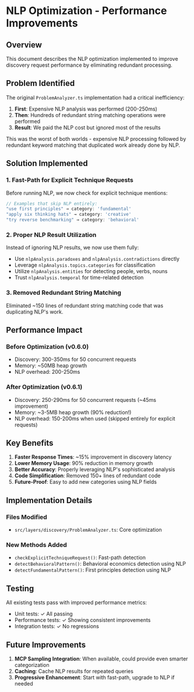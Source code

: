 # NLP Optimization - Performance Improvements

## Overview

This document describes the NLP optimization implemented to improve discovery request performance by
eliminating redundant processing.

## Problem Identified

The original `ProblemAnalyzer.ts` implementation had a critical inefficiency:

1. **First**: Expensive NLP analysis was performed (200-250ms)
2. **Then**: Hundreds of redundant string matching operations were performed
3. **Result**: We paid the NLP cost but ignored most of the results

This was the worst of both worlds - expensive NLP processing followed by redundant keyword matching
that duplicated work already done by NLP.

## Solution Implemented

### 1. Fast-Path for Explicit Technique Requests

Before running NLP, we now check for explicit technique mentions:

```typescript
// Examples that skip NLP entirely:
"use first principles" → category: 'fundamental'
"apply six thinking hats" → category: 'creative'
"try reverse benchmarking" → category: 'behavioral'
```

### 2. Proper NLP Result Utilization

Instead of ignoring NLP results, we now use them fully:

- Use `nlpAnalysis.paradoxes` and `nlpAnalysis.contradictions` directly
- Leverage `nlpAnalysis.topics.categories` for classification
- Utilize `nlpAnalysis.entities` for detecting people, verbs, nouns
- Trust `nlpAnalysis.temporal` for time-related detection

### 3. Removed Redundant String Matching

Eliminated ~150 lines of redundant string matching code that was duplicating NLP's work.

## Performance Impact

### Before Optimization (v0.6.0)

- Discovery: 300-350ms for 50 concurrent requests
- Memory: ~50MB heap growth
- NLP overhead: 200-250ms

### After Optimization (v0.6.1)

- Discovery: 250-290ms for 50 concurrent requests (~45ms improvement)
- Memory: ~3-5MB heap growth (90% reduction!)
- NLP overhead: 150-200ms when used (skipped entirely for explicit requests)

## Key Benefits

1. **Faster Response Times**: ~15% improvement in discovery latency
2. **Lower Memory Usage**: 90% reduction in memory growth
3. **Better Accuracy**: Properly leveraging NLP's sophisticated analysis
4. **Code Simplification**: Removed 150+ lines of redundant code
5. **Future-Proof**: Easy to add new categories using NLP fields

## Implementation Details

### Files Modified

- `src/layers/discovery/ProblemAnalyzer.ts`: Core optimization

### New Methods Added

- `checkExplicitTechniqueRequest()`: Fast-path detection
- `detectBehavioralPattern()`: Behavioral economics detection using NLP
- `detectFundamentalPattern()`: First principles detection using NLP

## Testing

All existing tests pass with improved performance metrics:

- Unit tests: ✓ All passing
- Performance tests: ✓ Showing consistent improvements
- Integration tests: ✓ No regressions

## Future Improvements

1. **MCP Sampling Integration**: When available, could provide even smarter categorization
2. **Caching**: Cache NLP results for repeated queries
3. **Progressive Enhancement**: Start with fast-path, upgrade to NLP if needed
